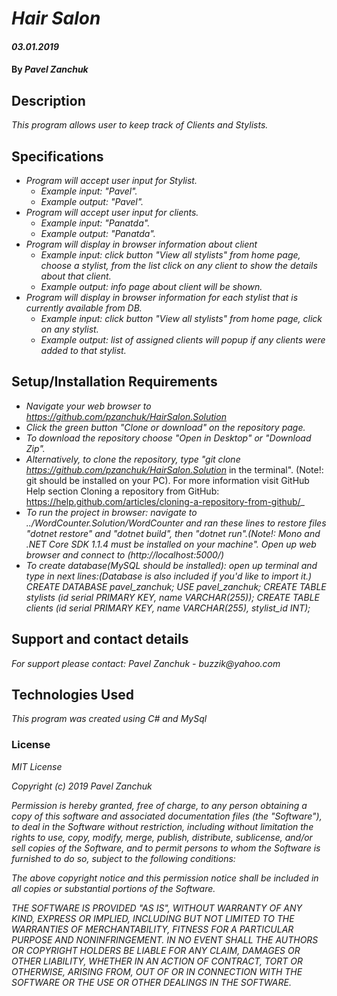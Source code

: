 # _Hair Salon_

#### _03.01.2019_

#### By _**Pavel Zanchuk**_

## Description

_This program allows user to keep track of Clients and Stylists._

## Specifications

* _Program will accept user input for Stylist._
  * _Example input: "Pavel"._
  * _Example output: "Pavel"._
* _Program will accept user input for clients._
  * _Example input: "Panatda"._
  * _Example output: "Panatda"._
* _Program will display in browser information about client_
  * _Example input: click button "View all stylists" from home page, choose a stylist, from the list click on any client to show the details about that client._
  * _Example output: info page about client will be shown._
* _Program will display in browser information for each stylist that is currently available from DB._
  * _Example input: click button "View all stylists" from home page, click on any stylist._
  * _Example output: list of assigned clients will popup if any clients were added to that stylist._


## Setup/Installation Requirements
* _Navigate your web browser to https://github.com/pzanchuk/HairSalon.Solution_
* _Click the green button "Clone or download" on the repository page._
* _To download the repository choose "Open in Desktop" or "Download Zip"._
* _Alternatively, to clone the repository, type "git clone https://github.com/pzanchuk/HairSalon.Solution_ in the terminal". (Note!: git should be installed on your PC).  For more information visit GitHub Help section Cloning a repository from GitHub:
https://help.github.com/articles/cloning-a-repository-from-github/_
* _To run the project in browser: navigate to ../WordCounter.Solution/WordCounter and ran these lines to restore files "dotnet restore" and "dotnet build", then "dotnet run".(Note!: Mono and .NET Core SDK 1.1.4 must be installed on your machine". Open up web browser and connect to (http://localhost:5000/)_
* _To create database(MySQL should be installed): open up terminal and type in next lines:(Database is also included if you'd like to import it.)
CREATE DATABASE pavel_zanchuk;
USE pavel_zanchuk;
CREATE TABLE stylists (id serial PRIMARY KEY, name VARCHAR(255));
CREATE TABLE clients (id serial PRIMARY KEY, name VARCHAR(255), stylist_id INT);_

## Support and contact details

_For support please contact:_
_Pavel Zanchuk - buzzik@yahoo.com_

## Technologies Used

_This program was created using C# and MySql_

### License

*MIT License*

*Copyright (c) 2019 Pavel Zanchuk*

*Permission is hereby granted, free of charge, to any person obtaining a copy of this software and associated documentation files (the "Software"), to deal in the Software without restriction, including without limitation the rights to use, copy, modify, merge, publish, distribute, sublicense, and/or sell copies of the Software, and to permit persons to whom the Software is furnished to do so, subject to the following conditions:*

*The above copyright notice and this permission notice shall be included in all copies or substantial portions of the Software.*

*THE SOFTWARE IS PROVIDED "AS IS", WITHOUT WARRANTY OF ANY KIND, EXPRESS OR IMPLIED, INCLUDING BUT NOT LIMITED TO THE WARRANTIES OF MERCHANTABILITY, FITNESS FOR A PARTICULAR PURPOSE AND NONINFRINGEMENT. IN NO EVENT SHALL THE AUTHORS OR COPYRIGHT HOLDERS BE LIABLE FOR ANY CLAIM, DAMAGES OR OTHER LIABILITY, WHETHER IN AN ACTION OF CONTRACT, TORT OR OTHERWISE, ARISING FROM, OUT OF OR IN CONNECTION WITH THE SOFTWARE OR THE USE OR OTHER DEALINGS IN THE SOFTWARE.*
